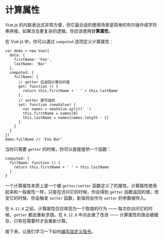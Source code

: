 # 计算属性

Vue.js 的内联表达式非常方便，但它最合适的使用场景是简单的布尔操作或字符串拼接。如果涉及更复杂的逻辑，你应该使用**计算属性**。

在 Vue.js 中，你可以通过 `computed` 选项定义计算属性：

```
var demo = new Vue({
  data: {
    firstName: 'Foo',
    lastName: 'Bar'
  },
  computed: {
    fullName: {
      // getter 应返回计算后的值
      get: function () {
        return this.firstName + ' ' + this.lastName
      },
      // setter 是可选的
      set: function (newValue) {
        var names = newValue.split(' ')
        this.firstName = names[0]
        this.lastName = names[names.length - 1]
      }
    }
  }
})
demo.fullName // 'Foo Bar'
```

当你只需要 `getter` 的时候，你可以直接提供一个函数：

```
computed: {
  fullName: function () {
    return this.firstName + ' ' + this.lastName 
  }    
}
```

一个计算属性本质上是一个被 `getter/setter` 函数定义了的属性。计算属性使用起来和一般属性一样，只是在访问它的时候，你会得到 `getter` 函数返回的值，改变它的时候，你会触发 `setter` 函数，新值将会作为 `setter` 的参数被传入。

在 `0.12.8` 之前，计算属性仅仅体现为一个取值的行为 —— 每次你访问它的时候，`getter` 都会重新求值。在 `0.12.8` 中对此做了改进 —— 计算属性的值会被缓存，只有在需要时才会重新计算。

接下来，让我们学习一下如何[编写自定义指令](definition.md)。

